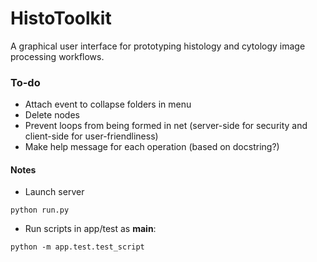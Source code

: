 # HistoToolkit

A graphical user interface for prototyping histology and cytology image processing workflows.

### To-do
* Attach event to collapse folders in menu 
* Delete nodes
* Prevent loops from being formed in net (server-side for security and client-side for user-friendliness)
* Make help message for each operation (based on docstring?)

#### Notes
* Launch server
```
python run.py
```

* Run scripts in app/test as __main__:
```
python -m app.test.test_script
```
